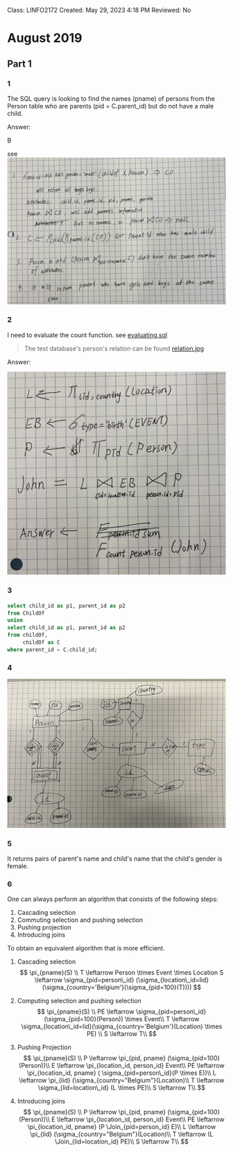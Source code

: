 Class: LINFO2172
Created: May 29, 2023 4:18 PM
Reviewed: No

# **August 2019**

## **Part 1**

### **1**

The SQL query  is looking to find the names (pname) of 
persons from the Person table who are parents (pid = C.parent_id) 
but do not have a male child.

Answer: 

B

see ![1.jpg](2019-August/1.jpg)

### **2**

I need to evaluate the count function.
see [evaluating.sql](evaluating.sql)

> The test database's person's relation can be found [relation.jpg](2019-August/relation.jpg)

Answer:

![2.jpg](2019-August/2.jpg)

### **3**

```sql
select child_id as p1, parent_id as p2
from ChildOf
union
select child_id as p1, parent_id as p2
from childOf,
     childOf as C
where parent_id = C.child_id;
```

### **4**

![4.jpg](2019-August/4.jpg)

### **5**

It returns pairs of parent's name and child's name that the child's gender is female.

### **6**

One can always perform an algorithm that consists of the following steps:

1. Cascading selection
2. Commuting selection and pushing selection
3. Pushing projection
4. Introducing joins

To obtain an equivalent algorithm that is more efficient.

1. Cascading selection
   $$
   \pi_{pname}(S) \\
   T \leftarrow Person \times Event \times Location
   S \leftarrow \sigma_{pid=person\_id} (\sigma_{location\_id=lid}(\sigma_{country='Belgium'}(\sigma_{pid=100}(T))))
   $$


2. Computing selection and pushing selection
   $$
   \pi_{pname}(S) \\
   PE \leftarrow \sigma_{pid=person\_id}(\sigma_{pid=100}(Person)) \times Event\\
   T \leftarrow \sigma_{location\_id=lid}(\sigma_{country='Belgium'}(Location) \times PE) \\
   S \leftarrow T\\
   $$


3. Pushing Projection
   $$
   \pi_{pname}(S) \\
   P \leftarrow \pi_{pid, pname} (\sigma_{pid=100}(Person))\\
   E \leftarrow \pi_{location_id, person_id} Event\\
   PE \leftarrow \pi_{location_id, pname} ( \sigma_{pid=person\_id}(P \times E))\\
   L \leftarrow \pi_{lid} (\sigma_{country="Belgium"}(Location)\\
   T \leftarrow \sigma_{lid=location\_id} (L \times PE)\\
   S \leftarrow T\\
   $$

4. Introducing joins
   $$
   \pi_{pname}(S) \\
   P \leftarrow \pi_{pid, pname} (\sigma_{pid=100}(Person))\\
   E \leftarrow \pi_{location_id, person_id} Event\\
   PE \leftarrow \pi_{location_id, pname} (P \Join_{pid=person_id} E)\\
   L \leftarrow \pi_{lid} (\sigma_{country="Belgium"}(Location)\\
   T \leftarrow  (L \Join_{lid=location_id} PE)\\
   S \leftarrow T\\
   $$
   
